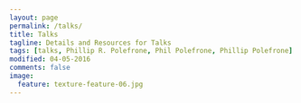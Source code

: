 ```yaml
---
layout: page
permalink: /talks/
title: Talks
tagline: Details and Resources for Talks
tags: [talks, Phillip R. Polefrone, Phil Polefrone, Phillip Polefrone]
modified: 04-05-2016
comments: false
image:
  feature: texture-feature-06.jpg
---
```



